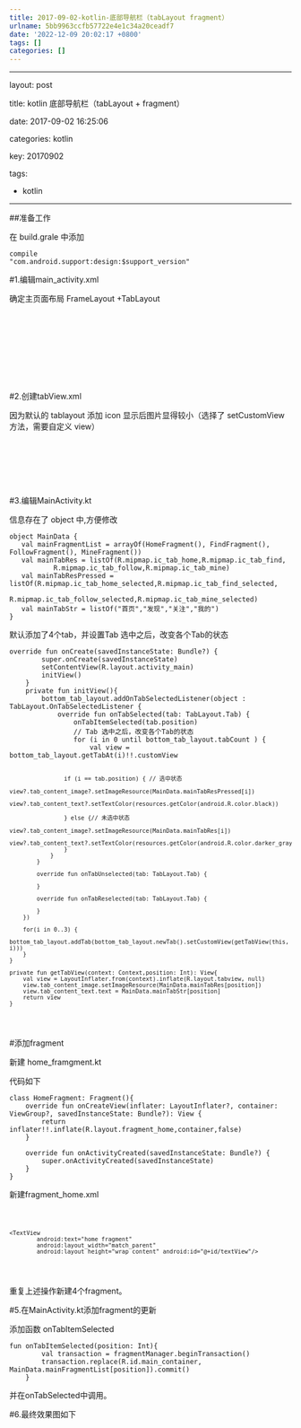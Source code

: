```yaml
---
title: 2017-09-02-kotlin-底部导航栏（tabLayout fragment）
urlname: 5bb9963ccfb57722e4e1c34a20ceadf7
date: '2022-12-09 20:02:17 +0800'
tags: []
categories: []
---
```


<hr />
<p>layout: post

title: kotlin 底部导航栏（tabLayout + fragment）

date: 2017-09-02 16:25:06

categories: kotlin

key: 20170902

tags:</p>

<ul>
<li>kotlin</li>
</ul>
<hr />
<p>##准备工作

在 build.grale 中添加

<code>compile "com.android.support:design:$support_version"</code></p>

<p>#1.编辑main_activity.xml

确定主页面布局 FrameLayout +TabLayout</p>

<pre><code><?xml version="1.0" encoding="utf-8"?>
<LinearLayout
        xmlns:android="http://schemas.android.com/apk/res/android"
        xmlns:tools="http://schemas.android.com/tools"
        xmlns:app="http://schemas.android.com/apk/res-auto"
        android:orientation="vertical"
        android:layout_width="match_parent"
        android:layout_height="match_parent"
        tools:context="com.zyqzyq.eyepetizer.activities.MainActivity">

    <FrameLayout
            android:id="@+id/main_container"
            android:layout_width="match_parent"
            android:layout_height="0dp"
            android:layout_weight="1">
    </FrameLayout>
    <View
            android:layout_width="match_parent"
            android:layout_height=".5dp"
            android:alpha=".6"
            android:background="@android:color/darker_gray"/>
    <android.support.design.widget.TabLayout
            android:id="@+id/bottom_tab_layout"
            android:layout_width="match_parent"
            android:layout_height="50dp"
            app:tabIndicatorHeight="0dp"
            app:tabSelectedTextColor="@android:color/black"
            app:tabTextColor="@android:color/darker_gray">
    </android.support.design.widget.TabLayout>
</LinearLayout>
</code></pre>
<p>#2.创建tabView.xml

因为默认的 tablayout 添加 icon 显示后图片显得较小（选择了 setCustomView 方法，需要自定义 view）</p>

<pre><code><?xml version="1.0" encoding="utf-8"?>
<LinearLayout xmlns:android="http://schemas.android.com/apk/res/android"
              android:orientation="vertical"
              android:gravity="center"
              android:layout_width="match_parent"
              android:layout_height="match_parent">
    <ImageView
            android:layout_width="wrap_content"
            android:layout_height="0dp"
            android:id="@+id/tab_content_image"
            android:scaleType="fitCenter"
            android:layout_weight="1"/>
    <TextView
            android:layout_width="wrap_content"
            android:layout_height="wrap_content"
            android:id="@+id/tab_content_text"
            android:textSize="@dimen/tabTextSize"
            android:textColor="@android:color/darker_gray"/>

</LinearLayout>
</code></pre>
<p>#3.编辑MainActivity.kt

信息存在了 object 中,方便修改</p>

<pre><code>object MainData {
   val mainFragmentList = arrayOf(HomeFragment(), FindFragment(), FollowFragment(), MineFragment())
   val mainTabRes = listOf(R.mipmap.ic_tab_home,R.mipmap.ic_tab_find,
           R.mipmap.ic_tab_follow,R.mipmap.ic_tab_mine)
   val mainTabResPressed = listOf(R.mipmap.ic_tab_home_selected,R.mipmap.ic_tab_find_selected,
           R.mipmap.ic_tab_follow_selected,R.mipmap.ic_tab_mine_selected)
   val mainTabStr = listOf("首页","发现","关注","我的")
}
</code></pre>
<p>默认添加了4个tab，并设置Tab 选中之后，改变各个Tab的状态</p>
<pre><code>override fun onCreate(savedInstanceState: Bundle?) {
        super.onCreate(savedInstanceState)
        setContentView(R.layout.activity_main)
        initView()
    }
    private fun initView(){
        bottom_tab_layout.addOnTabSelectedListener(object : TabLayout.OnTabSelectedListener {
            override fun onTabSelected(tab: TabLayout.Tab) {
                onTabItemSelected(tab.position)
                // Tab 选中之后，改变各个Tab的状态
                for (i in 0 until bottom_tab_layout.tabCount ) {
                    val view = bottom_tab_layout.getTabAt(i)!!.customView

                    if (i == tab.position) { // 选中状态
                        view?.tab_content_image?.setImageResource(MainData.mainTabResPressed[i])
                        view?.tab_content_text?.setTextColor(resources.getColor(android.R.color.black))

                    } else {// 未选中状态
                        view?.tab_content_image?.setImageResource(MainData.mainTabRes[i])
                        view?.tab_content_text?.setTextColor(resources.getColor(android.R.color.darker_gray))
                    }
                }
            }

            override fun onTabUnselected(tab: TabLayout.Tab) {

            }

            override fun onTabReselected(tab: TabLayout.Tab) {

            }
        })

        for(i in 0..3) {
            bottom_tab_layout.addTab(bottom_tab_layout.newTab().setCustomView(getTabView(this, i)))
        }
    }

    private fun getTabView(context: Context,position: Int): View{
        val view = LayoutInflater.from(context).inflate(R.layout.tabview, null)
        view.tab_content_image.setImageResource(MainData.mainTabRes[position])
        view.tab_content_text.text = MainData.mainTabStr[position]
        return view
    }

</code></pre>

<p>#添加fragment

新建 home_framgment.kt

代码如下</p>

<pre><code>class HomeFragment: Fragment(){
    override fun onCreateView(inflater: LayoutInflater?, container: ViewGroup?, savedInstanceState: Bundle?): View {
        return inflater!!.inflate(R.layout.fragment_home,container,false)
    }

    override fun onActivityCreated(savedInstanceState: Bundle?) {
        super.onActivityCreated(savedInstanceState)
    }
}
</code></pre>
<p>新建fragment_home.xml</p>
<pre data-syntax="<?xml"><code class="lang-<?xml hljs raw"><LinearLayout xmlns:android="http://schemas.android.com/apk/res/android"
              android:orientation="vertical"
              android:layout_width="match_parent"
              android:layout_height="match_parent">

    <TextView
            android:text="home fragment"
            android:layout_width="match_parent"
            android:layout_height="wrap_content" android:id="@+id/textView"/>

</LinearLayout>
</code></pre>
<p>重复上述操作新建4个fragment。</p>
<p>#5.在MainActivity.kt添加fragment的更新

添加函数 onTabItemSelected</p>

<pre><code>fun onTabItemSelected(position: Int){
        val transaction = fragmentManager.beginTransaction()
        transaction.replace(R.id.main_container, MainData.mainFragmentList[position]).commit()
    }
</code></pre>
<p>并在onTabSelected中调用。</p>
<p>#6.最终效果图如下</p>
<p><img src="http://upload-images.jianshu.io/upload_images/7646499-d081b53f35b04173.png?imageMogr2/auto-orient/strip%7CimageView2/2/w/1240" alt class="align-none" /></p>
